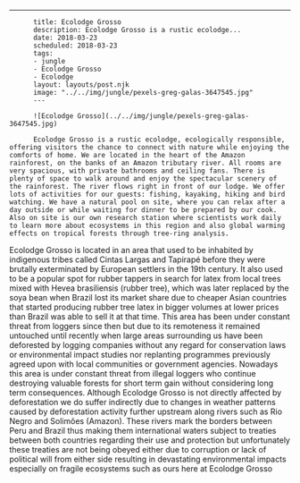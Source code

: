 ---
          title: Ecolodge Grosso
          description: Ecolodge Grosso is a rustic ecolodge...
          date: 2018-03-23
          scheduled: 2018-03-23
          tags:
          - jungle
          - Ecolodge Grosso
          - Ecolodge
          layout: layouts/post.njk
          image: "../../img/jungle/pexels-greg-galas-3647545.jpg"
          ---
          
          ![Ecolodge Grosso](../../img/jungle/pexels-greg-galas-3647545.jpg)
          
          Ecolodge Grosso is a rustic ecolodge, ecologically responsible, offering visitors the chance to connect with nature while enjoying the comforts of home. We are located in the heart of the Amazon rainforest, on the banks of an Amazon tributary river. All rooms are very spacious, with private bathrooms and ceiling fans. There is plenty of space to walk around and enjoy the spectacular scenery of the rainforest. The river flows right in front of our lodge. We offer lots of activities for our guests: fishing, kayaking, hiking and bird watching. We have a natural pool on site, where you can relax after a day outside or while waiting for dinner to be prepared by our cook. Also on site is our own research station where scientists work daily to learn more about ecosystems in this region and also global warming effects on tropical forests through tree-ring analysis.

Ecolodge Grosso is located in an area that used to be inhabited by indigenous tribes called Cintas Largas and Tapirapé before they were brutally exterminated by European settlers in the 19th century. It also used to be a popular spot for rubber tappers in search for latex from local trees mixed with Hevea brasiliensis (rubber tree), which was later replaced by the soya bean when Brazil lost its market share due to cheaper Asian countries that started producing rubber tree latex in bigger volumes at lower prices than Brazil was able to sell it at that time. This area has been under constant threat from loggers since then but due to its remoteness it remained untouched until recently when large areas surrounding us have been deforested by logging companies without any regard for conservation laws or environmental impact studies nor replanting programmes previously agreed upon with local communities or government agencies. Nowadays this area is under constant threat from illegal loggers who continue destroying valuable forests for short term gain without considering long term consequences. Although Ecolodge Grosso is not directly affected by deforestation we do suffer indirectly due to changes in weather patterns caused by deforestation activity further upstream along rivers such as Rio Negro and Solimões (Amazon). These rivers mark the borders between Peru and Brazil thus making them international waters subject to treaties between both countries regarding their use and protection but unfortunately these treaties are not being obeyed either due to corruption or lack of political will from either side resulting in devastating environmental impacts especially on fragile ecosystems such as ours here at Ecolodge Grosso